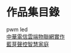 
# 作品集目錄  
pwm led  
[中華電信雲端物聯網實作](https://github.com/YooYooo/yoooooo.github.io/blob/main/%E9%9B%B2%E7%AB%AF%E7%89%A9%E8%81%AF%E7%B6%B2%E5%AF%A6%E4%BD%9C.md)    
[藍芽聲控智慧家庭]()   
